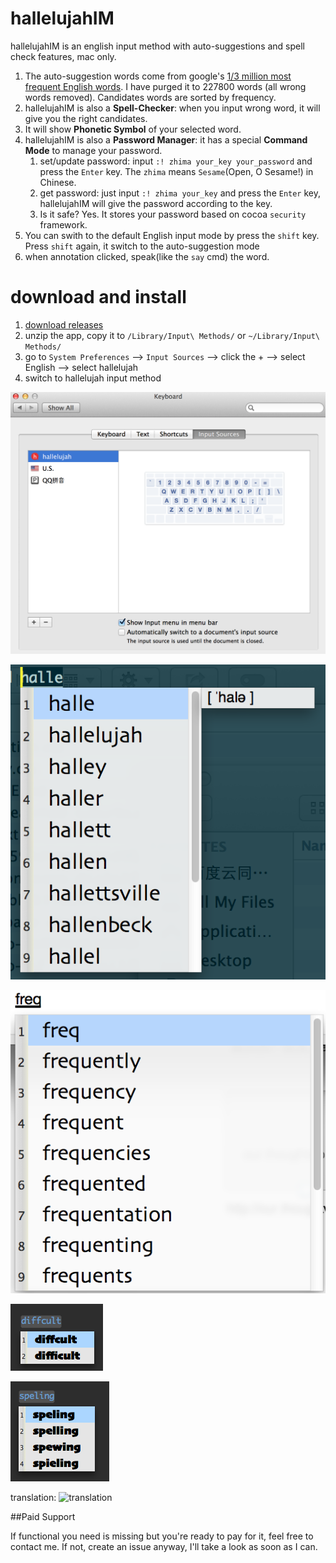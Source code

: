 hallelujahIM
============

hallelujahIM is  an english input method with auto-suggestions and spell check features, mac only.

1. The auto-suggestion words come from google's  [1/3 million most frequent English words](http://norvig.com/ngrams/count_1w.txt). I have purged it to 227800 words (all wrong words removed). Candidates words are sorted by frequency.
2. hallelujahIM is also a __Spell-Checker__: when you input wrong word, it will give you the right candidates.
3. It will show __Phonetic Symbol__ of your selected word.
4. hallelujahIM is also a __Password Manager__: it has a special __Command Mode__ to manage your password.
    1. set/update password: input `:! zhima your_key your_password` and press the `Enter` key. The `zhima` means `Sesame`(Open, O Sesame!) in Chinese. 
    2. get password: just input `:! zhima your_key` and press the `Enter` key, hallelujahIM will give the password according to the key.
    3. Is it safe? Yes. It stores your password based on cocoa `security` framework. 
5. You can swith to the default English input mode by press the `shift` key. Press `shift` again, it switch to the auto-suggestion mode
6. when annotation clicked, speak(like the `say` cmd) the word.

download and install
======
1. [download releases](https://github.com/dongyuwei/hallelujahIM/releases)
2. unzip the app, copy it to `/Library/Input\ Methods/` or `~/Library/Input\ Methods/`
3. go to `System Preferences` --> `Input Sources` --> click the + --> select English --> select hallelujah
4. switch to hallelujah input method

![setup](https://github.com/dongyuwei/NumberInput_IMKit_Sample/blob/master/object-c/hallelujahIM/snapshots/setup.png?raw=true)


![auto-suggestion](https://github.com/dongyuwei/NumberInput_IMKit_Sample/blob/master/object-c/hallelujahIM/snapshots/auto-suggestion-2.png?raw=true)

![sort-by-frequency](https://github.com/dongyuwei/NumberInput_IMKit_Sample/blob/master/object-c/hallelujahIM/snapshots/sort-by-frequency-2.png?raw=true)

![spell-check](https://github.com/dongyuwei/NumberInput_IMKit_Sample/blob/master/object-c/hallelujahIM/snapshots/spell-check-1.png?raw=true)

![spell-check-2](https://github.com/dongyuwei/NumberInput_IMKit_Sample/blob/master/object-c/hallelujahIM/snapshots/spell-check-2.png?raw=true)

translation:
![translation](https://github.com/dongyuwei/hallelujahIM/blob/subCondidates/snapshots/translation.png)


##Paid Support

If functional you need is missing but you're ready to pay for it, feel free to contact me. If not, create an issue anyway, I'll take a look as soon as I can.
